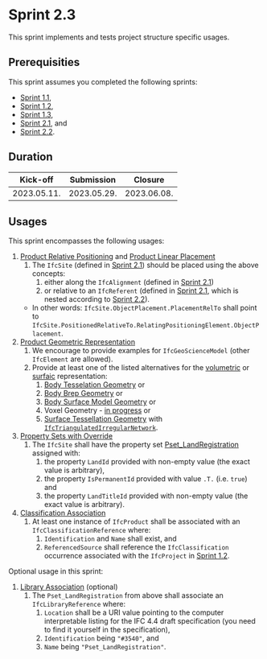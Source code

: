 # Sprint 2.3

This sprint implements and tests project structure specific usages.


## Prerequisities

This sprint assumes you completed the following sprints:

- [Sprint 1.1](./sprint1_1.md),
- [Sprint 1.2](./sprint1_2.md),
- [Sprint 1.3](./sprint1_3.md),
- [Sprint 2.1](./sprint2_1.md), and
- [Sprint 2.2](./sprint2_2.md).


## Duration

| Kick-off    | Submission  | Closure     |
|-------------|-------------|-------------|
| 2023.05.11. | 2023.05.29. | 2023.06.08. |


## Usages

This sprint encompasses the following usages:

1. [Product Relative Positioning](https://bsi-infraroom.github.io/IFC-Documentation-Tunnel/4_4_0_0/general/HTML/link/product-relative-positioning.htm) and [Product Linear Placement](https://bsi-infraroom.github.io/IFC-Documentation-Tunnel/4_4_0_0/general/HTML/link/product-linear-placement.htm)
    1. The `IfcSite`  (defined in [Sprint 2.1](./sprint2_1.md)) should be placed using the above concepts:
        1. either along the `IfcAlignment` (defined in [Sprint 2.1](./sprint2_1.md)) 
        1. or relative to an `IfcReferent` (defined in [Sprint 2.1](./sprint2_1.md), which is nested according to [Sprint 2.2](./sprint2_2.md)). 
    - In other words: `IfcSite.ObjectPlacement.PlacementRelTo` shall point to `IfcSite.PositionedRelativeTo.RelatingPositioningElement.ObjectPlacement`.
1. [Product Geometric Representation](https://bsi-infraroom.github.io/IFC-Documentation-Tunnel/4_4_0_0/general/HTML/link/product-geometric-representation.htm)
    1. We encourage to provide examples for `IfcGeoScienceModel` (other `IfcElement` are allowed).
    1. Provide at least one of the listed alternatives for the [volumetric](https://bsi-infraroom.github.io/IFC-Documentation-Tunnel/4_4_0_0/general/HTML/link/body-geometry.htm) or [surfaic](https://bsi-infraroom.github.io/IFC-Documentation-Tunnel/4_4_0_0/general/HTML/link/surface-geometry.htm) representation:
        1. [Body Tesselation Geometry](https://bsi-infraroom.github.io/IFC-Documentation-Tunnel/4_4_0_0/general/HTML/link/body-tessellation-geometry.htm) or
        1. [Body Brep Geometry](https://bsi-infraroom.github.io/IFC-Documentation-Tunnel/4_4_0_0/general/HTML/link/body-brep-geometry.htm) or
        1. [Body Surface Model Geometry](https://bsi-infraroom.github.io/IFC-Documentation-Tunnel/4_4_0_0/general/HTML/link/body-surfacemodel-geometry.htm) or
        1. Voxel Geometry - [in progress](https://github.com/bSI-InfraRoom/IFC-Specification/issues/524) or
        1. [Surface Tessellation Geometry](https://bsi-infraroom.github.io/IFC-Documentation-Tunnel/4_4_0_0/general/HTML/link/surface-tessellation-geometry.htm) with [`IfcTriangulatedIrregularNetwork`](https://bsi-infraroom.github.io/IFC-Documentation-Tunnel/4_4_0_0/general/HTML/link/ifctriangulatedirregularnetwork.htm).
1. [Property Sets with Override](https://bsi-infraroom.github.io/IFC-Documentation-Tunnel/4_4_0_0/general/HTML/link/property-sets-with-override.htm)
    1. The `IfcSite` shall have the property set [Pset_LandRegistration](https://bsi-infraroom.github.io/IFC-Documentation-Tunnel/4_4_0_0/general/HTML/link/pset_landregistration.htm) assigned with:
        1. the property `LandId` provided with non-empty value (the exact value is arbitrary),
        1. the property `IsPermanentId` provided with value `.T.` (i.e. `true`) and 
        1. the property `LandTitleId` provided with non-empty value (the exact value is arbitrary).
1. [Classification Association](https://bsi-infraroom.github.io/IFC-Documentation-Tunnel/4_4_0_0/general/HTML/link/classification-association.htm)
    1. At least one instance of `IfcProduct` shall be associated with an `IfcClassificationReference` where:
        1. `Identification` and `Name` shall exist, and
        1. `ReferencedSource` shall reference the `IfcClassification` occurrence associated with the `IfcProject` in [Sprint 1.2](./sprint1_2.md).

Optional usage in this sprint:

1. [Library Association](https://bsi-infraroom.github.io/IFC-Documentation-Tunnel/4_4_0_0/general/HTML/link/library-association.htm) (optional)
    1. The `Pset_LandRegistration` from above shall associate an `IfcLibraryReference` where:
        1. `Location` shall be a URI value pointing to the computer interpretable listing for the IFC 4.4 draft specification (you need to find it yourself in the specification),
        1. `Identification` being `"#3540"`, and
        1. `Name` being `"Pset_LandRegistration"`.

